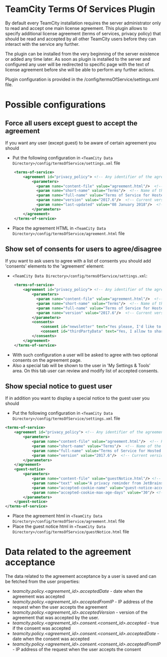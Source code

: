 # TeamCity Terms Of Services Plugin

By default every TeamCity installation requires the server administrator only to read and accept one main license agreement. 
This plugin allows to specify additional license agreement (terms of services, privacy policy) that should be read and accepted by all other TeamCity users before they can interact with the service any further. 

The plugin can be installed from the very beginning of the server existence or added any time later.
As soon as plugin is installed to the server and configured any user will be redirected to specific page with the text of license agreement before she will be able to perform any further actions.

Plugin configuration is provided in the <TeamCity Data Directory>/config/termsOfService/settings.xml file. 

# Possible configurations

## Force all users except guest to accept the agreement 

If you want any user (except guest) to be aware of certain agreement you should

* Put the following configuration in `<TeamCity Data Directory>/config/termsOfService/settings.xml` file
```xml
    <terms-of-service>
        <agreement id="privacy_policy"> <!-- Any identifier of the agreement -->
            <parameters>
              <param name="content-file" value="agreement.html"/>  <!-- Path to the file containing agreement html, relative to the <TeamCity Data Directory>/config/termsOfService/ directory  -->
              <param name="short-name" value="Terms"/>  <!-- Name of the link to agreement in footer -->
              <param name="full-name" value="Terms of Service for Hosted TeamCity (teamcity.jetbrains.com)"/>	<!-- Title of the agreement shown on the agreement page-->
              <param name="version" value="2017.6"/>  <!-- Current version of the agreement. When changed all users will have to accept it again. -->
              <param name="last-updated" value="08 January 2018"/>  <!-- Optional parameter. When defined it will be displayed in a note describing why the user have to accept the agreement again. -->
            </parameters>
        </agreement>
    </terms-of-service>
```
* Place the agreement HTML in `<TeamCity Data Directory>/config/termsOfService/agreement.html` file 

## Show set of consents for users to agree/disagree 

If you want to ask users to agree with a list of consents you should add 'consents' elements to the 'agreement' element:

* `<TeamCity Data Directory>/config/termsOfService/settings.xml`:
```xml
    <terms-of-service>
        <agreement id="privacy_policy"> <!-- Any identifier of the agreement -->
            <parameters>
              <param name="content-file" value="agreement.html"/>  <!-- Path to the file containing agreement html, relative to the <TeamCity Data Directory>/config/termsOfService/ directory  -->
              <param name="short-name" value="Terms"/>  <!-- Name of the link to agreement in footer -->
              <param name="full-name" value="Terms of Service for Hosted TeamCity (teamcity.jetbrains.com)"/>	<!-- Title of the agreement shown on the agreement page-->
              <param name="version" value="2017.6"/>  <!-- Current version of the agreement. When changed all users will have to accept it again. -->
            </parameters>
            <consents>
                <consent id="newsletter" text="Yes please, I'd like to receive emails about offers and services" default="true"/>
                <consent id="thirdPartyData" text="Yes, I allow to share my personal data with third parties" default="true"/>
            </consents>
        </agreement>
    </terms-of-service>
```

* With such configuration a user will be asked to agree with two optional consents on the agreement page. 
* Also a special tab will be shown to the user in 'My Settings & Tools' area. On this tab user can review and modify list of accepted consents.

## Show special notice to guest user

If in addition you want to display a special notice to the guest user you should
* Put the following configuration in `<TeamCity Data Directory>/config/termsOfService/settings.xml` file
```xml
<terms-of-service>
    <agreement id="privacy_policy"> <!-- Any identifier of the agreement -->
        <parameters>
            <param name="content-file" value="agreement.html"/>  <!-- Path to the file containing agreement html, relative to the <TeamCity Data Directory>/config/termsOfService/ directory  -->
            <param name="short-name" value="Terms"/>  <!-- Name of the link to agreement in footer -->
            <param name="full-name" value="Terms of Service for Hosted TeamCity (teamcity.jetbrains.com)"/>	<!-- Title of the agreement shown on the agreement page-->
            <param name="version" value="2017.6"/>  <!-- Current version of the agreement. When changed all users will have to accept it again. -->
        </parameters>
    </agreement>
    <guest-notice>
        <parameters>
            <param name="content-file" value="guestNotice.html"/> <!-- Path to the file containing notice html, relative to the <TeamCity Data Directory>/config/termsOfService/ directory  -->
            <param name="text" value="A privacy reminder from JetBrains"/>  <!-- Short text to be shown in the notice-->
            <param name="accepted-cookie-name" value="guest-notice-accepted"/> <!-- The name of the cookie where the fact of acceptance is saved -->
            <param name="accepted-cookie-max-age-days" value="30"/> <!-- The cookie's expiration interval. After the specified number of days the user will be asked to confirm the notice again. -->
        </parameters>
    </guest-notice>
</terms-of-service>
```
* Place the agreement html in `<TeamCity Data Directory>/config/termsOfService/agreement.html` file 
* Place the guest notice html in `<TeamCity Data Directory>/config/termsOfService/guestNotice.html` file 


# Data related to the agreement acceptance

The data related to the agreement acceptance by a user is saved and can be fetched from the user properties:

* _teamcity.policy.<agreement_id>.acceptedDate_ - date when the agreement was accepted
* _teamcity.policy.<agreement_id>.acceptedFromIP_ - IP address of the request when the user accepts the agreement
* _teamcity.policy.<agreement_id>.acceptedVersion_ - version of the agreement that was accepted by the user. 
* _teamcity.policy.<agreement_id>.consent.<consent_id>.accepted_ - true if the consent was accepted
* _teamcity.policy.<agreement_id>.consent.<consent_id>.acceptedDate_ - date when the consent was accepted
* _teamcity.policy.<agreement_id>.consent.<consent_id>.acceptedFromIP_ - IP address of the request when the user accepts the consent

